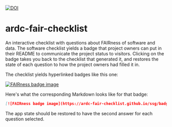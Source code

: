 [![DOI](https://zenodo.org/badge/DOI/10.5281/zenodo.7890393.svg)](https://doi.org/10.5281/zenodo.7890393)


# ardc-fair-checklist

An interactive checklist with questions about FAIRness of software and data. The software checklist yields a badge that project owners can put in their README to communicate the project status to visitors. Clicking on the badge takes you back to the checklist that generated it, and restores the state of each question to how the project owners had filled it in.

The checklist yields hyperlinked badges like this one:

[![FAIRness badge image](https://ardc-fair-checklist.github.io/ssg/badge.svg)](https://ardc-fair-checklist.github.io/ssg/software/v0.1?f=111111&a=1111&i=11&r=111111)

Here's what the corresponding Markdown looks like for that badge:

```markdown
[![FAIRness badge image](https://ardc-fair-checklist.github.io/ssg/badge.svg)](https://ardc-fair-checklist.github.io/ssg/software/v0.1?f=111111&a=1111&i=11&r=111111)
```

The app state should be restored to have the second answer for each question selected.
